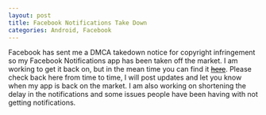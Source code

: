 ```yaml
---
layout: post
title: Facebook Notifications Take Down
categories: Android, Facebook
---
```

Facebook has sent me a DMCA takedown notice for copyright infringement so my Facebook Notifications
app has been taken off the market. I am working to get it back on, but in the mean time you can
find it [<del>here</del>](#). Please check back here from time to time, I will post updates and let you know
when my app is back on the market. I am also working on shortening the delay in the notifications
and some issues people have been having with not getting notifications.
